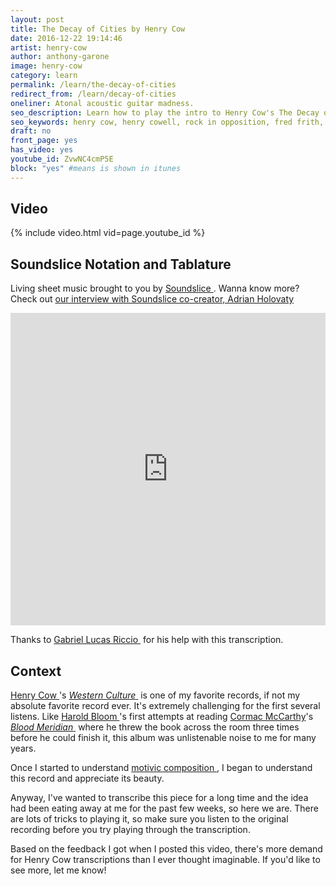 ```yaml
---
layout: post
title: The Decay of Cities by Henry Cow
date: 2016-12-22 19:14:46
artist: henry-cow
author: anthony-garone
image: henry-cow
category: learn
permalink: /learn/the-decay-of-cities
redirect_from: /learn/decay-of-cities
oneliner: Atonal acoustic guitar madness.
seo_description: Learn how to play the intro to Henry Cow's The Decay of Cities.
seo_keywords: henry cow, henry cowell, rock in opposition, fred frith, tim hodgkinson
draft: no
front_page: yes
has_video: yes
youtube_id: ZvwNC4cmP5E
block: "yes" #means is shown in itunes
---
```


## Video

{% include video.html vid=page.youtube_id %}

## Soundslice Notation and Tablature

Living sheet music brought to you by [Soundslice&nbsp;<i class="non-mwm far fa-external-link-square" aria-hidden="true"></i>](http://soundslice.com). Wanna know more? Check out [our interview with Soundslice co-creator, Adrian Holovaty](/gear/soundslice)

<iframe src="https://www.soundslice.com/scores/61172/embed/" width="100%" height="500" frameBorder="0" allowfullscreen></iframe>

Thanks to [Gabriel Lucas Riccio&nbsp;<i class="non-mwm far fa-external-link-square" aria-hidden="true"></i>](http://thegabrielconstruct.com) for his help with this transcription.

## Context

[Henry Cow&nbsp;<i class="non-mwm far fa-external-link-square" aria-hidden="true"></i>](https://en.wikipedia.org/wiki/Henry_Cow)'s [*Western Culture*&nbsp;<i class="non-mwm far fa-external-link-square" aria-hidden="true"></i>](https://en.wikipedia.org/wiki/Western_Culture_(album)) is one of my favorite records, if not my absolute favorite record ever. It's extremely challenging for the first several listens. Like [Harold Bloom&nbsp;<i class="non-mwm far fa-external-link-square" aria-hidden="true"></i>](https://en.wikipedia.org/wiki/Harold_Bloom)'s first attempts at reading [Cormac McCarthy](https://en.wikipedia.org/wiki/Cormac_McCarthy)'s [*Blood Meridian*&nbsp;<i class="non-mwm far fa-external-link-square" aria-hidden="true"></i>](https://en.wikipedia.org/wiki/Blood_Meridian) where he threw the book across the room three times before he could finish it, this album was unlistenable noise to me for many years.

Once I started to understand [motivic composition&nbsp;<i class="non-mwm far fa-external-link-square" aria-hidden="true"></i>](https://en.wikipedia.org/wiki/Motif_(music)), I began to understand this record and appreciate its beauty.

Anyway, I've wanted to transcribe this piece for a long time and the idea had been eating away at me for the past few weeks, so here we are. There are lots of tricks to playing it, so make sure you listen to the original recording before you try playing through the transcription.

Based on the feedback I got when I posted this video, there's more demand for Henry Cow transcriptions than I ever thought imaginable. If you'd like to see more, let me know!
